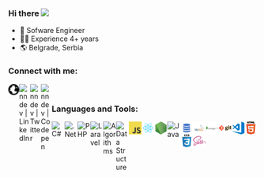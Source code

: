 ### Hi there <a href="https://www.gautamkrishnar.com/"><img src="https://media.giphy.com/media/hvRJCLFzcasrR4ia7z/giphy.gif" width="25px"></a>

- 🎯 Sofware Engineer
- 👨‍💻 Experience 4+ years
- 🌎 Belgrade, Serbia

### Connect with me:

[<img align="left" alt="nndev.com" width="22px" src="https://raw.githubusercontent.com/iconic/open-iconic/master/svg/globe.svg" />](https://www.nndev.com)
[<img align="left" alt="nndev | LinkedIn" width="22px" src="https://cdn.jsdelivr.net/npm/simple-icons@v3/icons/linkedin.svg" />](https://www.linkedin.com/in/nndev/)
[<img align="left" alt="nndev | Twitter" width="22px" src="https://cdn.jsdelivr.net/npm/simple-icons@v3/icons/twitter.svg" />](https://twitter.com/nndev__)
[<img align="left" alt="nndev | Codepen" width="22px" src="https://cdn.jsdelivr.net/npm/simple-icons@v3/icons/codepen.svg" />](https://codepen.io/nndev)

<br />

### Languages and Tools:

<img align="left" alt="C#" width="26px" src="https://upload.wikimedia.org/wikipedia/commons/thumb/8/82/C_Sharp_logo.png/715px-C_Sharp_logo.png" />
<img align="left" alt=".Net" width="26px" src="https://img.favpng.com/22/12/24/net-framework-microsoft-windows-7-png-favpng-srUtzC1G9i7NYhfnduH4H5qkS.jpg" />
<img align="left" alt="PHP" width="26px" src="https://pngimg.com/uploads/php/php_PNG6.png" />
<img align="left" alt="Laravel" width="26px" src="https://upload.wikimedia.org/wikipedia/commons/thumb/9/9a/Laravel.svg/1200px-Laravel.svg.png" />
<img align="left" alt="Algorithms" width="26px" src="https://cdn.iconscout.com/icon/premium/png-512-thumb/algorithm-6-122160.png" />
<img align="left" alt="Data Structure" width="26px" src="https://img.pngio.com/data-science-learn-for-life-nigeria-data-structure-png-350_250.png" />
<img align="left" alt="JavaScript" width="26px" src="https://raw.githubusercontent.com/github/explore/80688e429a7d4ef2fca1e82350fe8e3517d3494d/topics/javascript/javascript.png" />
<img align="left" alt="React" width="26px" src="https://raw.githubusercontent.com/github/explore/80688e429a7d4ef2fca1e82350fe8e3517d3494d/topics/react/react.png" />
<img align="left" alt="Node.js" width="26px" src="https://raw.githubusercontent.com/github/explore/80688e429a7d4ef2fca1e82350fe8e3517d3494d/topics/nodejs/nodejs.png" />
<img align="left" alt="Java" width="26px" src="https://banner2.cleanpng.com/20180420/uze/kisspng-java-programming-programming-language-computer-pro-5ada66526ee8d2.0086978615242624824543.jpg" />
<img align="left" alt="SQL" width="26px" src="https://raw.githubusercontent.com/github/explore/80688e429a7d4ef2fca1e82350fe8e3517d3494d/topics/sql/sql.png" />
<img align="left" alt="MySQL" width="26px" src="https://raw.githubusercontent.com/github/explore/80688e429a7d4ef2fca1e82350fe8e3517d3494d/topics/mysql/mysql.png" />
<img align="left" alt="MongoDB" width="26px" src="https://raw.githubusercontent.com/github/explore/80688e429a7d4ef2fca1e82350fe8e3517d3494d/topics/mongodb/mongodb.png" />
<img align="left" alt="Git" width="26px" src="https://raw.githubusercontent.com/github/explore/80688e429a7d4ef2fca1e82350fe8e3517d3494d/topics/git/git.png" /> 
<img align="left" alt="Visual Studio Code" width="26px" src="https://raw.githubusercontent.com/github/explore/80688e429a7d4ef2fca1e82350fe8e3517d3494d/topics/visual-studio-code/visual-studio-code.png" />
<img align="left" alt="HTML5" width="26px" src="https://raw.githubusercontent.com/github/explore/80688e429a7d4ef2fca1e82350fe8e3517d3494d/topics/html/html.png" />
<img align="left" alt="CSS3" width="26px" src="https://raw.githubusercontent.com/github/explore/80688e429a7d4ef2fca1e82350fe8e3517d3494d/topics/css/css.png" />
<img align="left" alt="Sass" width="26px" src="https://raw.githubusercontent.com/github/explore/80688e429a7d4ef2fca1e82350fe8e3517d3494d/topics/sass/sass.png" />
<br>
